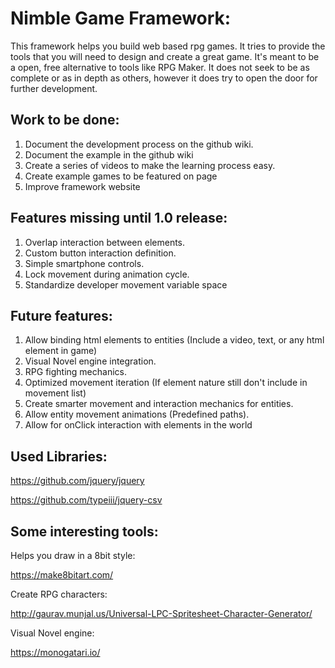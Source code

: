# Nimble Game Framework:
This framework helps you build web based rpg games. It tries to provide the tools that you will need to design and create a great game. It's meant to be a open, free alternative to tools like RPG Maker. It does not seek to be as complete or as in depth as others, however it does try to open the door for further development.

## Work to be done:
1. Document the development process on the github wiki.
2. Document the example in the github wiki
3. Create a series of videos to make the learning process easy.
4. Create example games to be featured on page
5. Improve framework website

## Features missing until 1.0 release:
1. Overlap interaction between elements.
2. Custom button interaction definition.
3. Simple smartphone controls.
4. Lock movement during animation cycle.
5. Standardize developer movement variable space

## Future features:
1. Allow binding html elements to entities (Include a video, text, or any html element in game)
1. Visual Novel engine integration.
2. RPG fighting mechanics.
3. Optimized movement iteration (If element nature still don't include in movement list)
4. Create smarter movement and interaction mechanics for entities.
5. Allow entity movement animations (Predefined paths).
6. Allow for onClick interaction with elements in the world

## Used Libraries:

https://github.com/jquery/jquery

https://github.com/typeiii/jquery-csv

## Some interesting tools:

Helps you draw in a 8bit style:

https://make8bitart.com/


Create RPG characters:

http://gaurav.munjal.us/Universal-LPC-Spritesheet-Character-Generator/


Visual Novel engine:

https://monogatari.io/
